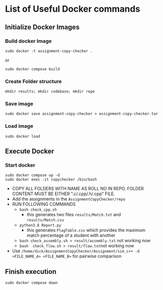 # List of Useful Docker commands 
## Initialize Docker Images
### Build docker Image
```
sudo docker -t assignment-copy-checker .
``` 
or 
```
sudo docker compose build
```
### Create Folder structure
```
mkdir results; mkdir codebase; mkdir repo
```
### Save image
`sudo docker save assignment-copy-checker > assignment-copy-checker.tar`
### Load image
`sudo docker load `
## Execute Docker
### Start docker
```
sudo docker compose up -d
sudo docker exec -it copychecker /bin/bash
```
* COPY ALL FOLDERS WITH NAME AS ROLL NO IN REPO. FOLDER CONTENT MUST BE EITHER ".c/.cpp/.h/.cpp" FILE.
* Add the assignments in the `AssignmentCopyChecker/repo`
* RUN FOLLOWING COMMANDS <br>
	* `bash check_cpp.sh`<br>
		* this generates two files `results/Match.txt` and `results/Match.csv`<br>
	* `python3.8 Report.py`<br>
		* this generates `PlagTable.csv` which provides the maximum match percentage of a student with another <br>
	* `bash check_assembly.sh > result/assembly.txt` not working now <br>
	* `bash  check_flow.sh > result/flow.txt`not working now <br>
* Use `/home/dick/AssignmentCopyChecker/Assignment/sim_c++ -d <FILE_NAME_A> <FILE_NAME_B>` for pairwise comparison
## Finish execution
```
sudo docker compose down
```